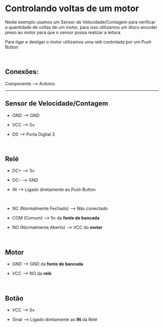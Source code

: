 <h1>Controlando voltas de um motor</h1>

<p>
Neste exemplo usamos um Sensor de Velocidade/Contagem para verificar a quantidade de voltas de um motor, para isso utilizamos um disco encoder preso ao motor para que o sensor possa realizar a leitura.
</p>

<p>Para ligar e desligar o motor utilizamos uma relé controlada por um Push Button</p>

<div></br>
<h2>Conexões:</h2>

Componente --> Arduino
___
 
<h2>Sensor de Velocidade/Contagem</h2>
 
- GND --> GND

- VCC --> 5v

- D0 --> Porta Digital 3

</br><h2>Relé</h2>

- DC+ --> 5v

- DC- --> GND

- IN --> Ligado diretamente ao Push Button
</br>

- NC (Normalmente Fechado) --> Não conectado

- COM (Comum) --> 5v da <strong>fonte de bancada</strong>

- NO (Normalmente Aberto) --> VCC do <strong>motor</strong>

</br><h2>Motor</h2>

- GND --> GND da <strong>fonte de bancada</strong>

- VCC --> NO da <strong>relé</strong>

</br><h2>Botão</h2>
 
- VCC --> 5v
 
- Sinal --> Ligado diretamente ao <strong>IN</strong> da Relé
